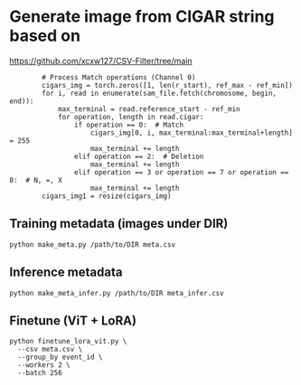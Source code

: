 

# Generate image from CIGAR string based on 
https://github.com/xcxw127/CSV-Filter/tree/main

```
        # Process Match operations (Channel 0)
        cigars_img = torch.zeros([1, len(r_start), ref_max - ref_min])
        for i, read in enumerate(sam_file.fetch(chromosome, begin, end)):
            max_terminal = read.reference_start - ref_min
            for operation, length in read.cigar:
                if operation == 0:  # Match
                    cigars_img[0, i, max_terminal:max_terminal+length] = 255
                    max_terminal += length
                elif operation == 2:  # Deletion
                    max_terminal += length
                elif operation == 3 or operation == 7 or operation == 8:  # N, =, X
                    max_terminal += length
        cigars_img1 = resize(cigars_img)
```

## Training metadata (images under DIR)
```
python make_meta.py /path/to/DIR meta.csv
```

## Inference metadata
```
python make_meta_infer.py /path/to/DIR meta_infer.csv
```
## Finetune (ViT + LoRA)
```
python finetune_lora_vit.py \
  --csv meta.csv \
  --group_by event_id \
  --workers 2 \
  --batch 256
```
